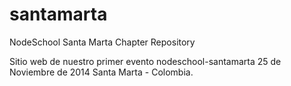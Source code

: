 santamarta
==========

NodeSchool Santa Marta Chapter Repository

Sitio web de nuestro primer evento nodeschool-santamarta 25 de Noviembre de 2014 Santa Marta - Colombia.
